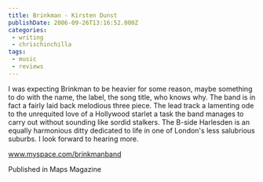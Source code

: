 ```yaml
---
title: Brinkman - Kirsten Dunst
publishDate: 2006-09-26T13:16:52.000Z
categories:
 - writing
 - chrischinchilla
tags: 
 - music 
 - reviews
---
```


I was expecting Brinkman to be heavier for some reason, maybe something to do with the name, the label, the song title, who knows why. The band is in fact a fairly laid back melodious three piece. The lead track a lamenting ode to the unrequited love of a Hollywood starlet a task the band manages to carry out without sounding like sordid stalkers. The B-side Harlesden is an equally harmonious ditty dedicated to life in one of London's less salubrious suburbs. I look forward to hearing more.

<a href='https://www.myspace.com/brinkmanband' target='_blank'>www.myspace.com/brinkmanband</a>

Published in Maps Magazine
